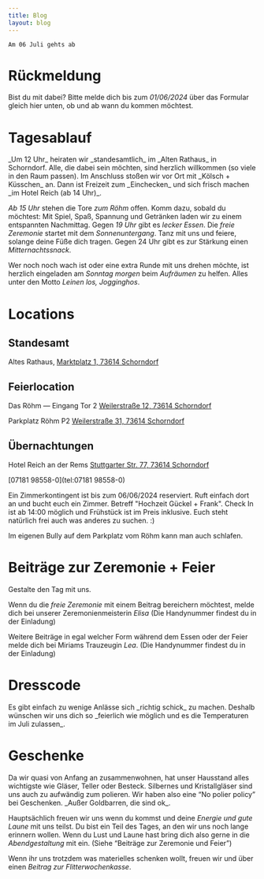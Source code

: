 ```yaml
---
title: Blog
layout: blog
---
```


`Am 06 Juli gehts ab`

<h1 id="ruckmeldung">Rückmeldung</h1>

Bist du mit dabei?
Bitte melde dich bis zum _01/06/2024_ über das Formular gleich hier unten, ob und ab wann du kommen möchtest.

<div data-tf-live="01HTSG1V3S22WZW547X0ZCFSJ9"></div><script src="//embed.typeform.com/next/embed.js"></script>


<h1 id="tagesablauf">Tagesablauf</h1>
_Um 12 Uhr_ heiraten wir _standesamtlich_ im _Alten Rathaus_ in Schorndorf. Alle, die dabei sein möchten, sind herzlich 
willkommen (so viele in den Raum passen). Im Anschluss stoßen wir vor Ort mit _Kölsch + Küsschen_ an. Dann ist Freizeit zum _Einchecken_ und sich frisch machen _im Hotel Reich (ab 14 Uhr)_. 

_Ab 15 Uhr_ stehen die Tore _zum Röhm_ offen. Komm dazu, sobald du möchtest: Mit Spiel, Spaß, Spannung und Getränken laden wir zu einem entspannten Nachmittag. Gegen _19 Uhr_ gibt es _lecker Essen_. Die _freie Zeremonie_ startet mit dem _Sonnenuntergang_. Tanz mit uns und feiere, solange deine Füße dich tragen. Gegen 24 Uhr gibt es zur Stärkung einen _Mitternachtssnack_.

Wer noch noch wach ist oder eine extra Runde mit uns drehen möchte, ist herzlich eingeladen am _Sonntag morgen_ beim _Aufräumen_ zu helfen. Alles unter den Motto _Leinen los, Jogginghos_.

<h1 id="locations">Locations</h1>

## Standesamt
Altes Rathaus, 
[Marktplatz 1, 73614 Schorndorf](https://maps.app.goo.gl/8TYHGyMhZABj9CQ9A)

## Feierlocation
Das Röhm — Eingang Tor 2
[Weilerstraße 12, 73614 Schorndorf](https://maps.app.goo.gl/yTGNwaZEJ2o4fisJ6)

Parkplatz Röhm P2
[Weilerstraße 31, 73614 Schorndorf](https://maps.app.goo.gl/TfSSNpUWWHLBR9ZZ7)

## Übernachtungen
Hotel Reich an der Rems
[Stuttgarter Str. 77, 73614 Schorndorf](https://maps.app.goo.gl/eSFm64yzwBSQ5BZB8)

[07181 98558-0](tel:07181 98558-0)

Ein Zimmerkontingent ist bis zum 06/06/2024 reserviert. Ruft einfach dort an und bucht euch ein Zimmer. Betreff "Hochzeit Gückel + Frank". Check In ist ab 14:00 möglich und Frühstück ist im Preis inklusive.
Euch steht natürlich frei auch was anderes zu suchen. :)

Im eigenen Bully auf dem Parkplatz vom Röhm kann man auch schlafen.


<h1 id="beitrage">Beiträge zur Zeremonie + Feier</h1>
Gestalte den Tag mit uns.

Wenn du die _freie Zeremonie_ mit einem Beitrag bereichern möchtest, melde dich bei unserer Zeremonienmeisterin _Elisa_ (Die Handynummer findest du in der Einladung)

Weitere Beiträge in egal welcher Form während dem Essen oder der Feier melde dich bei Miriams Trauzeugin _Lea_. (Die Handynummer findest du in der Einladung)

<h1 id="dresscode">Dresscode</h1>
Es gibt einfach zu wenige Anlässe sich _richtig schick_ zu machen. Deshalb wünschen wir uns dich so _feierlich wie möglich und es die Temperaturen im Juli zulassen_.

<h1 id="geschenke">Geschenke</h1>
Da wir quasi von Anfang an zusammenwohnen, hat unser Hausstand alles wichtigste wie Gläser, Teller oder Besteck. Silbernes und Kristallgläser sind uns auch zu aufwändig zum polieren. Wir haben also eine “No polier policy” bei Geschenken. _Außer Goldbarren, die sind ok_.
    
Hauptsächlich freuen wir uns wenn du kommst und deine _Energie und gute Laune_ mit uns teilst. Du bist ein Teil des Tages, an den wir uns noch lange erinnern wollen. Wenn du Lust und Laune hast bring dich also gerne in die _Abendgestaltung_ mit ein. (Siehe “Beiträge zur Zeremonie und Feier”)
    
Wenn ihr uns trotzdem was materielles schenken wollt, freuen wir und über einen _Beitrag zur Flitterwochenkasse_.